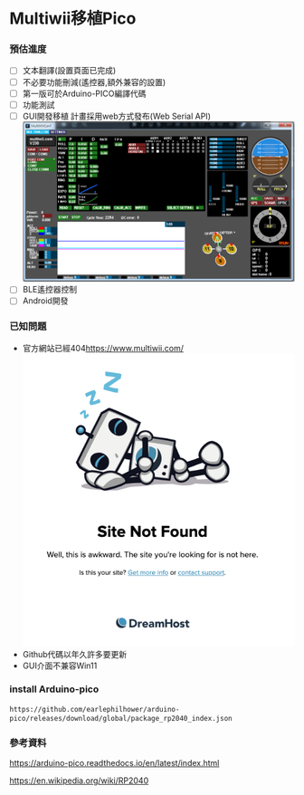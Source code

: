# Multiwii移植Pico

### 預估進度
- [ ] 文本翻譯(設置頁面已完成)
- [ ] 不必要功能刪減(遙控器,額外兼容的設置)
- [ ] 第一版可於Arduino-PICO編譯代碼
- [ ] 功能測試
- [ ] GUI開發移植 計畫採用web方式發布(Web Serial API)
![./MultiwiiGUI/pic/confGUI.png](./MultiwiiGUI/pic/confGUI.png)
- [ ] BLE遙控器控制
- [ ] Android開發

### 已知問題
- 官方網站已經404<https://www.multiwii.com/>
![./pic/404.png](./pic/404.png)
- Github代碼以年久許多要更新
- GUI介面不兼容Win11

### install Arduino-pico
```
https://github.com/earlephilhower/arduino-pico/releases/download/global/package_rp2040_index.json
```
### 參考資料

https://arduino-pico.readthedocs.io/en/latest/index.html

https://en.wikipedia.org/wiki/RP2040


